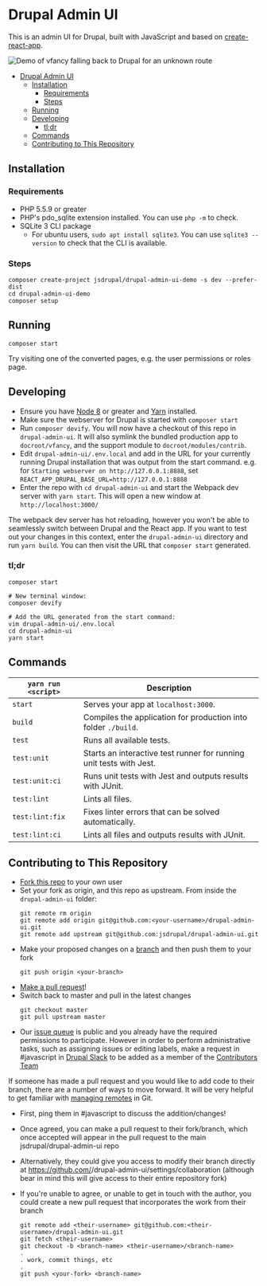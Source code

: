 # Drupal Admin UI

This is an admin UI for Drupal, built with JavaScript and based on [create-react-app](https://github.com/facebook/create-react-app).

![Demo of vfancy falling back to Drupal for an unknown route](https://i.imgur.com/JW7CdkZ.gifv)

- [Drupal Admin UI](#drupal-admin-ui)
  * [Installation](#installation)
    + [Requirements](#requirements)
    + [Steps](#steps)
  * [Running](#running)
  * [Developing](#developing)
    + [tl;dr](#tldr)
  * [Commands](#commands)
  * [Contributing to This Repository](#contributing-to-this-repository)

## Installation

### Requirements

- PHP 5.5.9 or greater
- PHP's pdo_sqlite extension installed. You can use `php -m` to check.
- SQLite 3 CLI package
  * For ubuntu users, `sudo apt install sqlite3`. You can use `sqlite3 --version` to check that the CLI is available.

### Steps

```
composer create-project jsdrupal/drupal-admin-ui-demo -s dev --prefer-dist
cd drupal-admin-ui-demo
composer setup
```

## Running
```
composer start
```

Try visiting one of the converted pages, e.g. the user permissions or roles page.

## Developing

- Ensure you have [Node 8](https://nodejs.org/en/) or greater and [Yarn](https://yarnpkg.com/) installed.
- Make sure the webserver for Drupal is started with `composer start`
- Run `composer devify`. You will now have a checkout of this repo in `drupal-admin-ui`.
It will also symlink the bundled production app to `docroot/vfancy`, and the support module to
`docroot/modules/contrib`.
- Edit `drupal-admin-ui/.env.local` and add in the URL for your currently running Drupal installation
that was output from the start command. e.g. for `Starting webserver on http://127.0.0.1:8888`, set
`REACT_APP_DRUPAL_BASE_URL=http://127.0.0.1:8888`
- Enter the repo with `cd drupal-admin-ui` and start the Webpack dev server with `yarn start`. This
will open a new window at `http://localhost:3000/`

The webpack dev server has hot reloading, however you won't be able to seamlessly switch between
Drupal and the React app. If you want to test out your changes in this context, enter the
`drupal-admin-ui` directory and run `yarn build`. You can then visit the URL that
`composer start` generated.

### tl;dr
```
composer start

# New terminal window:
composer devify

# Add the URL generated from the start command:
vim drupal-admin-ui/.env.local
cd drupal-admin-ui
yarn start
```


## Commands

|`yarn run <script>`|Description|
|------------------|-----------|
|`start`|Serves your app at `localhost:3000`.|
|`build`|Compiles the application for production into folder `./build`.|
|`test`|Runs all available tests.|
|`test:unit`|Starts an interactive test runner for running unit tests with Jest.|
|`test:unit:ci`|Runs unit tests with Jest and outputs results with JUnit.|
|`test:lint`|Lints all files.|
|`test:lint:fix`|Fixes linter errors that can be solved automatically.|
|`test:lint:ci`|Lints all files and outputs results with JUnit.|

## Contributing to This Repository

- [Fork this repo](https://help.github.com/articles/fork-a-repo/) to your own user
- Set your fork as origin, and this repo as upstream. From inside the `drupal-admin-ui` folder:
  ```
  git remote rm origin
  git remote add origin git@github.com:<your-username>/drupal-admin-ui.git
  git remote add upstream git@github.com:jsdrupal/drupal-admin-ui.git
  ```
- Make your proposed changes on a [branch](https://guides.github.com/activities/hello-world/#branch) and then push them to your fork
  ```
  git push origin <your-branch>
  ```
- [Make a pull request](https://help.github.com/articles/about-pull-requests/)!
- Switch back to master and pull in the latest changes
  ```
  git checkout master
  git pull upstream master
  ```
- Our [issue queue](https://github.com/jsdrupal/drupal-admin-ui/issues) is public and you already have the required permissions to participate. However in order to perform administrative tasks, such as assigning issues or editing labels, make a request in #javascript in [Drupal Slack](https://www.drupal.org/slack) to be added as a member of the [Contributors Team](https://github.com/orgs/jsdrupal/teams/contributors)

If someone has made a pull request and you would like to add code to their branch, there are a number of ways to move forward. It will be very helpful to get familiar with [managing remotes](https://help.github.com/categories/managing-remotes/) in Git.

- First, ping them in #javascript to discuss the addition/changes!
- Once agreed, you can make a pull request to their fork/branch, which once accepted will appear in the pull request to the main jsdrupal/drupal-admin-ui repo
- Alternatively, they could give you access to modify their branch directly at https://github.com/<username>/drupal-admin-ui/settings/collaboration (although bear in mind this will give access to their entire repository fork)
- If you're unable to agree, or unable to get in touch with the author, you could create a new pull request that incorporates the work from their branch

  ```
  git remote add <their-username> git@github.com:<their-username>/drupal-admin-ui.git
  git fetch <their-username>
  git checkout -b <branch-name> <their-username>/<branch-name>
  .
  . work, commit things, etc
  .
  git push <your-fork> <branch-name>
  ```
